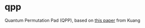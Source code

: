 # qpp
Quantum Permutation Pad (QPP), based on [this paper](https://www.researchgate.net/profile/Randy-Kuang/publication/361298929_Quantum_permutation_pad_for_universal_quantum-safe_cryptography/links/654b8d8e3fa26f66f4e73cf1/Quantum-permutation-pad-for-universal-quantum-safe-cryptography.pdf) from Kuang
